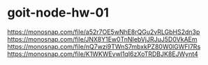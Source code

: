 # goit-node-hw-01

https://monosnap.com/file/a52r7OE5wNhE8rQGu2vRLGbHS2dn3p
https://monosnap.com/file/JNX8Y1Ew0TnNIebVjJRJuJ5D0VkAEm
https://monosnap.com/file/nQ7wzi9TWnS7mbxkPZ80W0lGWFI7Rs
https://monosnap.com/file/K1WKWEvwl1qI6zXoTRDBJK8EJWynt4
